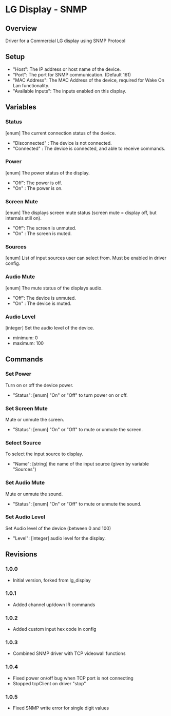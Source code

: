 # LG Display - SNMP


## Overview
Driver for a Commercial LG display using SNMP Protocol


## Setup
- "Host": The IP address or host name of the device.
- "Port": The port for SNMP communication. (Default 161)
- "MAC Address": The MAC Address of the device, required for Wake On Lan functionality.
- "Available Inputs": The inputs enabled on this display.


## Variables

### Status
[enum] The current connection status of the device.
- "Disconnected" : The device is not connected.
- "Connected" : The device is connected, and able to receive commands.

### Power
[enum] The power status of the display.
- "Off": The power is off.
- "On" : The power is on.

### Screen Mute
[enum] The displays screen mute status (screen mute = display off, but internals still on).
- "Off": The screen is unmuted.
- "On" : The screen is muted.

### Sources
[enum] List of input sources user can select from. Must be enabled in driver config.

### Audio Mute
[enum] The mute status of the displays audio.
- "Off": The device is unmuted.
- "On" : The device is muted.

### Audio Level
[integer] Set the audio level of the device.
- minimum: 0
- maximum: 100


## Commands

### Set Power
Turn on or off the device power.
- "Status": [enum] "On" or "Off" to turn power on or off.

### Set Screen Mute
Mute or unmute the screen.
- "Status": [enum] "On" or "Off" to mute or unmute the screen.

### Select Source
To select the input source to display.
- "Name": [string] the name of the input source (given by variable "Sources")

### Set Audio Mute
Mute or unmute the sound.
- "Status": [enum] "On" or "Off" to mute or unmute the sound.

### Set Audio Level
Set Audio level of the device (between 0 and 100)
- "Level": [integer] audio level for the display.


## Revisions

### 1.0.0
- Initial version, forked from lg_display

### 1.0.1
- Added channel up/down IR commands

### 1.0.2
- Added custom input hex code in config

### 1.0.3
- Combined SNMP driver with TCP videowall functions

### 1.0.4
- Fixed power on/off bug when TCP port is not connecting
- Stopped tcpClient on driver "stop"

### 1.0.5
- Fixed SNMP write error for single digit values